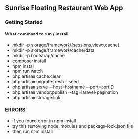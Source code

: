 ## Sunrise Floating Restaurant Web App

### Getting Started

#### What command to run / install
- mkdir -p storage/framework/{sessions,views,cache}
- mkdir -p storage/framework/cache/data
- mkdir -p bootstrap/cache
- composer install
- npm install
- npm run watch
- php artisan cache:clear
- php artisan migrate:fresh --seed
- php artisan serve --host=hostname --port=portID
- php artisan vendor:publish --tag=laravel-pagination
- php artisan storage:link


### ERRORS
- if you found error in npm install
- try this removing node_modules and package-lock.json file
- then run npm install
